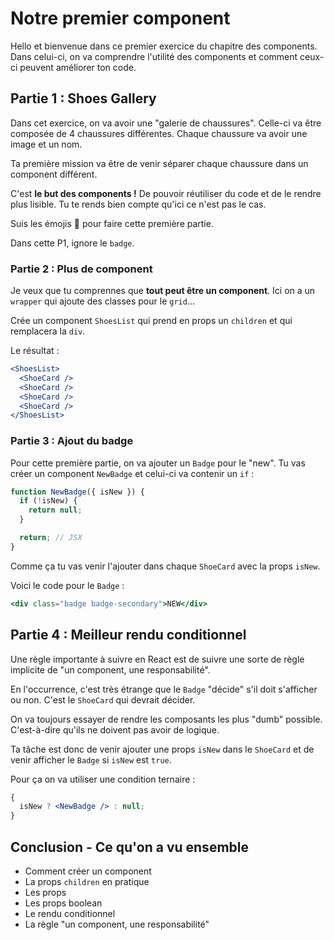 # Notre premier component

Hello et bienvenue dans ce premier exercice du chapitre des components. Dans celui-ci, on va comprendre l'utilité des components et comment ceux-ci peuvent améliorer ton code.

## Partie 1 : Shoes Gallery

Dans cet exercice, on va avoir une "galerie de chaussures". Celle-ci va être composée de 4 chaussures différentes. Chaque chaussure va avoir une image et un nom.

Ta première mission va être de venir séparer chaque chaussure dans un component différent.

C'est **le but des components !** De pouvoir réutiliser du code et de le rendre plus lisible. Tu te rends bien compte qu'ici ce n'est pas le cas.

Suis les émojis 🦁 pour faire cette première partie.

Dans cette P1, ignore le `badge`.

### Partie 2 : Plus de component

Je veux que tu comprennes que **tout peut être un component**. Ici on a un `wrapper` qui ajoute des classes pour le `grid`...

Crée un component `ShoesList` qui prend en props un `children` et qui remplacera la `div`.

Le résultat :

```jsx
<ShoesList>
  <ShoeCard />
  <ShoeCard />
  <ShoeCard />
  <ShoeCard />
</ShoesList>
```

### Partie 3 : Ajout du badge

Pour cette première partie, on va ajouter un `Badge` pour le "new". Tu vas créer un component `NewBadge` et celui-ci va contenir un `if` :

```jsx
function NewBadge({ isNew }) {
  if (!isNew) {
    return null;
  }

  return; // JSX
}
```

Comme ça tu vas venir l'ajouter dans chaque `ShoeCard` avec la props `isNew`.

Voici le code pour le `Badge` :

```jsx
<div class="badge badge-secondary">NEW</div>
```

## Partie 4 : Meilleur rendu conditionnel

Une règle importante à suivre en React est de suivre une sorte de règle implicite de "un component, une responsabilité".

En l'occurrence, c'est très étrange que le `Badge` "décide" s'il doit s'afficher ou non. C'est le `ShoeCard` qui devrait décider.

On va toujours essayer de rendre les composants les plus "dumb" possible. C'est-à-dire qu'ils ne doivent pas avoir de logique.

Ta tâche est donc de venir ajouter une props `isNew` dans le `ShoeCard` et de venir afficher le `Badge` si `isNew` est `true`.

Pour ça on va utiliser une condition ternaire :

```jsx
{
  isNew ? <NewBadge /> : null;
}
```

## Conclusion - Ce qu'on a vu ensemble

- Comment créer un component
- La props `children` en pratique
- Les props
- Les props boolean
- Le rendu conditionnel
- La règle "un component, une responsabilité"
